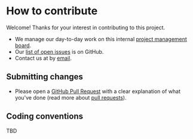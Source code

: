 # How to contribute

Welcome! Thanks for your interest in contributing to this project.

  - We manage our day-to-day work on this internal [project management board](https://github.com/alan-turing-institute/ice-station-zebra-project-board).
  - Our [list of open issues](https://github.com/alan-turing-institute/ice-station-zebra/issues) is on GitHub.
  - Contact us at by [email](mailto:SeaIce@turing.ac.uk).

## Submitting changes

- Please open a [GitHub Pull Request](https://github.com/alan-turing-institute/ice-station-zebra/pull/new/main) with a clear explanation of what you've done (read more about [pull requests](http://help.github.com/pull-requests/)).

## Coding conventions

TBD